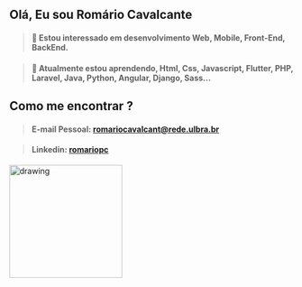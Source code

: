 
## Olá, Eu sou Romário Cavalcante
> #### 👀 Estou interessado em desenvolvimento Web, Mobile, Front-End, BackEnd.

> #### 🌱 Atualmente estou aprendendo, Html, Css, Javascript, Flutter, PHP, Laravel, Java, Python, Angular, Django, Sass...

## Como me encontrar ?

> #### E-mail Pessoal: romariocavalcant@rede.ulbra.br

> #### Linkedin: [romariopc](https://www.linkedin.com/in/romariopc/)


<img src="https://mir-s3-cdn-cf.behance.net/project_modules/max_1200/5eeea355389655.59822ff824b72.gif" alt="drawing" width="200"/>


